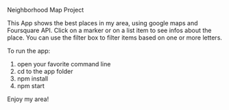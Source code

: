 ﻿Neighborhood Map Project

This App shows the best places in my area, using google maps and Foursquare API. Click on a marker or on a list item to see infos about the place. You can use the filter box to filter items based on one or more letters.

To run the app:
1) open your favorite command line
2) cd to the app folder
3) npm install
4) npm start

Enjoy my area!